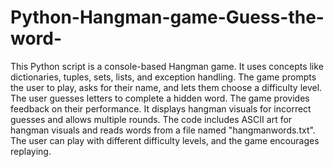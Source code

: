 # Python-Hangman-game-Guess-the-word-
This Python script is a console-based Hangman game. It uses concepts like dictionaries, tuples, sets, lists, and exception handling. The game prompts the user to play, asks for their name, and lets them choose a difficulty level. The user guesses letters to complete a hidden word. The game provides feedback on their performance. It displays hangman visuals for incorrect guesses and allows multiple rounds. The code includes ASCII art for hangman visuals and reads words from a file named "hangmanwords.txt". The user can play with different difficulty levels, and the game encourages replaying.
